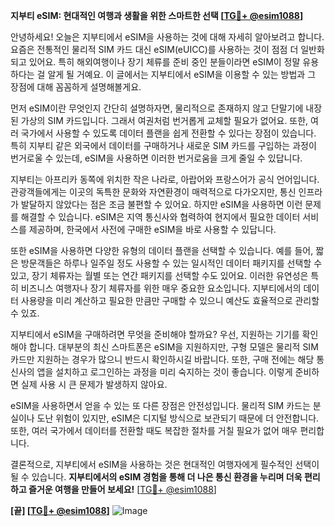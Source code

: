 **지부티 eSIM: 현대적인 여행과 생활을 위한 스마트한 선택 [[TG💪+ @esim1088](https://t.me/s/esim1088)]**

안녕하세요! 오늘은 지부티에서 eSIM을 사용하는 것에 대해 자세히 알아보려고 합니다. 요즘은 전통적인 물리적 SIM 카드 대신 eSIM(eUICC)를 사용하는 것이 점점 더 일반화되고 있어요. 특히 해외여행이나 장기 체류를 준비 중인 분들이라면 eSIM이 정말 유용하다는 걸 알게 될 거예요. 이 글에서는 지부티에서 eSIM을 이용할 수 있는 방법과 그 장점에 대해 꼼꼼하게 설명해볼게요.

먼저 eSIM이란 무엇인지 간단히 설명하자면, 물리적으로 존재하지 않고 단말기에 내장된 가상의 SIM 카드입니다. 그래서 여권처럼 번거롭게 교체할 필요가 없어요. 또한, 여러 국가에서 사용할 수 있도록 데이터 플랜을 쉽게 전환할 수 있다는 장점이 있습니다. 특히 지부티 같은 외국에서 데이터를 구매하거나 새로운 SIM 카드를 구입하는 과정이 번거로울 수 있는데, eSIM을 사용하면 이러한 번거로움을 크게 줄일 수 있답니다.

지부티는 아프리카 동쪽에 위치한 작은 나라로, 아랍어와 프랑스어가 공식 언어입니다. 관광객들에게는 이곳의 독특한 문화와 자연환경이 매력적으로 다가오지만, 통신 인프라가 발달하지 않았다는 점은 조금 불편할 수 있어요. 하지만 eSIM을 사용하면 이런 문제를 해결할 수 있습니다. eSIM은 지역 통신사와 협력하여 현지에서 필요한 데이터 서비스를 제공하며, 한국에서 사전에 구매한 eSIM을 바로 사용할 수 있답니다.

또한 eSIM을 사용하면 다양한 유형의 데이터 플랜을 선택할 수 있습니다. 예를 들어, 짧은 방문객들은 하루나 일주일 정도 사용할 수 있는 일시적인 데이터 패키지를 선택할 수 있고, 장기 체류자는 월별 또는 연간 패키지를 선택할 수도 있어요. 이러한 유연성은 특히 비즈니스 여행자나 장기 체류자를 위한 매우 중요한 요소입니다. 지부티에서의 데이터 사용량을 미리 계산하고 필요한 만큼만 구매할 수 있으니 예산도 효율적으로 관리할 수 있죠.

지부티에서 eSIM을 구매하려면 무엇을 준비해야 할까요? 우선, 지원하는 기기를 확인해야 합니다. 대부분의 최신 스마트폰은 eSIM을 지원하지만, 구형 모델은 물리적 SIM 카드만 지원하는 경우가 많으니 반드시 확인하시길 바랍니다. 또한, 구매 전에는 해당 통신사의 앱을 설치하고 로그인하는 과정을 미리 숙지하는 것이 좋습니다. 이렇게 준비하면 실제 사용 시 큰 문제가 발생하지 않아요.

eSIM을 사용하면서 얻을 수 있는 또 다른 장점은 안전성입니다. 물리적 SIM 카드는 분실이나 도난 위험이 있지만, eSIM은 디지털 방식으로 보관되기 때문에 더 안전합니다. 또한, 여러 국가에서 데이터를 전환할 때도 복잡한 절차를 거칠 필요가 없어 매우 편리합니다.

결론적으로, 지부티에서 eSIM을 사용하는 것은 현대적인 여행자에게 필수적인 선택이 될 수 있습니다. **지부티에서의 eSIM 경험을 통해 더 나은 통신 환경을 누리며 더욱 편리하고 즐거운 여행을 만들어 보세요!** [[TG💪+ @esim1088](https://t.me/s/esim1088)]

**[끝] [[TG💪+ @esim1088](https://t.me/s/esim1088)]**
![Image](https://i.postimg.cc/Y0z9fWf4/image.png)